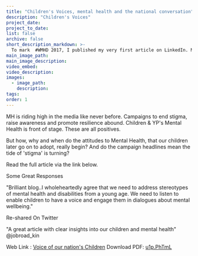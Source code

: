 ```yaml
---
title: "Children's Voices, mental health and the national conversation"
description: "Children's Voices"
project_date:
project_to_date:
list: false
archive: false
short_description_markdown: >-
  To mark  #WMHD 2017, I published my very first article on LinkedIn. My great thanks to all those who read, liked, shared and gave me such valuable feedback, including on Twitter.
main_image_path:
main_image_description:
video_embed:
video_description:
images:
  - image_path:
    description:
tags:
order: 1
---
```


MH is riding high in the media like never before. Campaigns to end stigma, raise awareness and promote resilience abound. Children & YP's Mental Health is front of stage. These are all positives.

But how, why and when do the attitudes to Mental Health, that our children later go on to adopt, really begin? And do the campaign headlines mean the tide of 'stigma' is turning?

Read the full article via the link below.

Some Great Responses

"Brilliant blog..I wholeheartedly agree that we need to address stereotypes of mental health and disabilities from a young age.  We need to listen to enable children to have a voice and engage them in dialogues about mental wellbeing."

Re-shared On Twitter

"A great article with clear insights into our children and mental health"
@jobroad_kin

Web Link : <a href="https://www.linkedin.com/pulse/childrens-voices-mental-health-national-conversation-jo-broad/" target="link" class="greenlink" target="case">Voice of our nation's Children</a>
Download PDF: <a href="spreadsheets/u1p.html">u1p.PhTmL</a>